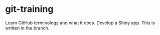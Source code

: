 # git-training
Learn GitHub terminology and what it does. 
Develop a Shiny app.
This is written in the branch.